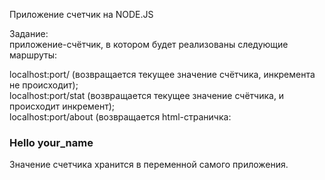 Приложение счетчик на NODE.JS

Задание:</br>
приложение-счётчик, в котором будет реализованы следующие маршруты:</br>

localhost:port/ (возвращается текущее значение счётчика, инкремента не происходит);</br>
localhost:port/stat (возвращается текущее значение счётчика, и происходит инкремент);</br>
localhost:port/about (возвращается html-страничка: <h3> Hello your_name </h3>

Значение счетчика хранится в переменной самого приложения. 
